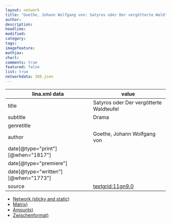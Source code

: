 ```yaml
---
layout: network
title: "Goethe, Johann Wolfgang von: Satyros oder Der vergötterte Waldteufel (1773)"
author:
description:
headline:
modified:
category:
tags:
imagefeature: 
mathjax: 
chart: 
comments: true
featured: false
list: true
networkdata: 388.json
---
```

lina.xml data  | value
------------- | -------------
title|Satyros oder Der vergötterte Waldteufel
subtitle|Drama
genretitle|
author|Goethe, Johann Wolfgang von
date[@type="print"][@when="1817"]|
date[@type="premiere"]|
date[@type="written"][@when="1773"]|
source|[textgrid:11gn9.0](https://textgridlab.org/1.0/tgcrud-public/rest/textgrid:11gn9.0/data)



* [Network (sticky and static)](/linas/network388)
* [Matrix)](/linas/matrix388)
* [Amounts)](/linas/amount388)
* [Zwischenformat)](/linas/lina388 )
